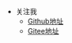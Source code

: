 <!-- _navbar.md -->

* 关注我
  * [Github地址](https://github.com/Estom)
  * [Gitee地址](https://gitee.com/Eyestorm)
